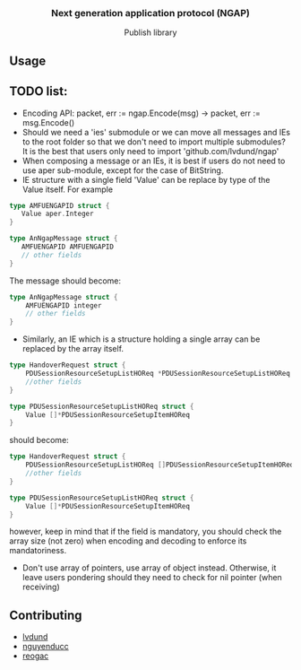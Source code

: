 <br />
<div align="center">
  <h3 align="center">Next generation application protocol (NGAP)</h3>
  <p align="center">
    Publish library
  </p>
</div>

## Usage


## TODO list:
 - Encoding API: packet, err := ngap.Encode(msg) -> packet, err := msg.Encode()
 - Should we need a 'ies' submodule or we can move all messages and IEs to the root folder so that we don't need to import multiple submodules? It is the best that users only need to import 'github.com/lvdund/ngap'
 - When composing a message or an IEs, it is best if users do not need to use aper sub-module, except for the case of BitString.
 - IE structure with a single field 'Value' can be replace by type of the Value itself. For example

 ```go
type AMFUENGAPID struct {
	Value aper.Integer
}

type AnNgapMessage struct {
	AMFUENGAPID AMFUENGAPID
	// other fields
}
```

The message should become:

```go
type AnNgapMessage struct {
	AMFUENGAPID integer
	// other fields
}
```	

 - Similarly, an IE which is a structure holding a single array can be replaced by the array itself.
```go
type HandoverRequest struct {
	PDUSessionResourceSetupListHOReq *PDUSessionResourceSetupListHOReq
	//other fields
}

type PDUSessionResourceSetupListHOReq struct {
	Value []*PDUSessionResourceSetupItemHOReq
}

```
should become:

```go
type HandoverRequest struct {
	PDUSessionResourceSetupListHOReq []PDUSessionResourceSetupItemHOReq
	//other fields
}

type PDUSessionResourceSetupListHOReq struct {
	Value []*PDUSessionResourceSetupItemHOReq
}
```
however, keep in mind that if the field is mandatory, you should check the array size (not zero) when encoding and decoding to enforce its mandatoriness.

- Don't use array of pointers, use array of object instead. Otherwise, it leave users pondering should they need to check for nil pointer (when receiving)

## Contributing

- [lvdund](https://github.com/lvdund)
- [nguyenducc](https://github.com/nguyenducc)
- [reogac](https://github.com/reogac)
